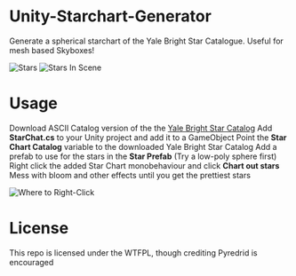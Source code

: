 # Unity-Starchart-Generator
Generate a spherical starchart of the Yale Bright Star Catalogue.  Useful for mesh based Skyboxes!

![Stars](https://i.imgur.com/GhJefZO.png)
![Stars In Scene](https://i.imgur.com/TwR5brZ.png)

# Usage
Download ASCII Catalog version of the the [Yale Bright Star Catalog](http://tdc-www.harvard.edu/catalogs/bsc5.html)
Add __StarChat.cs__ to your Unity project and add it to a GameObject
Point the __Star Chart Catalog__ variable to the downloaded Yale Bright Star Catalog
Add a prefab to use for the stars in the __Star Prefab__ (Try a low-poly sphere first)
Right click the added Star Chart monobehaviour and click __Chart out stars__
Mess with bloom and other effects until you get the prettiest stars

![Where to Right-Click](https://i.imgur.com/sV4gD4x.png)

# License
This repo is licensed under the WTFPL, though crediting Pyredrid is encouraged
